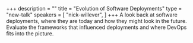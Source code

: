 +++
description = ""
title = "Evolution of Software Deployments"
type = "new-talk"
speakers = [
        "nick-willever",
]
+++
A look back at software deployments, where they are today and how they might look in the future. Evaluate the frameworks that influenced deployments and where DevOps fits into the picture.